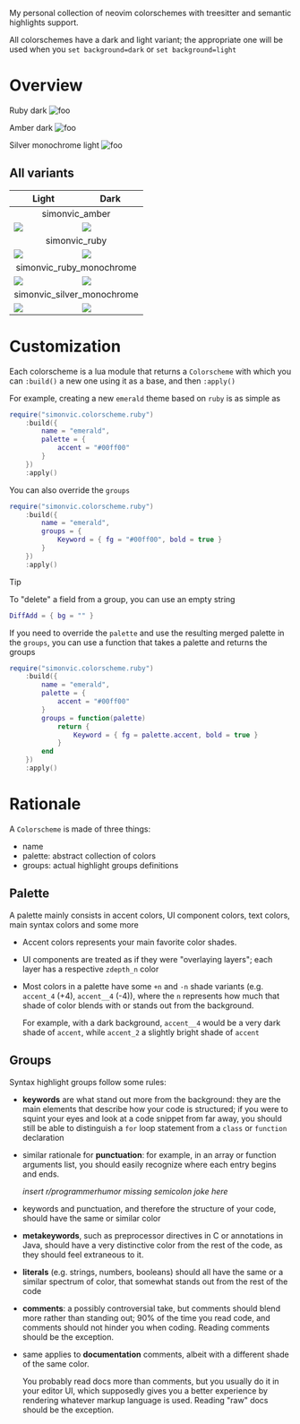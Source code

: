 My personal collection of neovim colorschemes with treesitter and semantic
highlights support.

All colorschemes have a dark and light variant; the appropriate one will be
used when you `set background=dark` or `set background=light` 

# Overview

Ruby dark
![foo](screenshots/simonvic_ruby_dark.png)

Amber dark
![foo](screenshots/simonvic_amber_dark.png)

Silver monochrome light
![foo](screenshots/simonvic_silver_monochrome_light.png)


## All variants

<table>
	<thead>
		<tr>
			<th>Light</th>
			<th>Dark</th>
		</tr></thead>
	<tbody>
		<tr>
			<td colspan="2" align="center">simonvic_amber</td>
		</tr>
		<tr>
			<td><img src="screenshots/simonvic_amber_light.png"></td>
			<td><img src="screenshots/simonvic_amber_dark.png"></td>
		</tr>
		<tr>
			<td colspan="2" align="center">simonvic_ruby</td>
		</tr>
		<tr>
			<td><img src="screenshots/simonvic_ruby_light.png"></td>
			<td><img src="screenshots/simonvic_ruby_dark.png"></td>
		</tr>
		<tr>
			<td colspan="2" align="center">simonvic_ruby_monochrome</td>
		</tr>
		<tr>
			<td><img src="screenshots/simonvic_ruby_monochrome_light.png"></td>
			<td><img src="screenshots/simonvic_ruby_monochrome_dark.png"></td>
		</tr>
		<tr>
			<td colspan="2" align="center">simonvic_silver_monochrome</td>
		</tr>
		<tr>
			<td><img src="screenshots/simonvic_silver_monochrome_light.png"></td>
			<td><img src="screenshots/simonvic_silver_monochrome_dark.png"></td>
		</tr>
	</tbody>
</table>

# Customization

Each colorscheme is a lua module that returns a `Colorscheme` with which you
can `:build()` a new one using it as a base, and then `:apply()`

For example, creating a new `emerald` theme based on `ruby` is as simple as

```lua
require("simonvic.colorscheme.ruby")
	:build({
		name = "emerald",
		palette = {
			accent = "#00ff00"
		}
	})
	:apply()
```

You can also override the `groups`

```lua
require("simonvic.colorscheme.ruby")
	:build({
		name = "emerald",
		groups = {
			Keyword = { fg = "#00ff00", bold = true }
		}
	})
	:apply()
```

> [!TIP]
> To "delete" a field from a group, you can use an empty string
> ```lua
> DiffAdd = { bg = "" }
> ```

If you need to override the `palette` and use the resulting merged palette in
the `groups`, you can use a function that takes a palette and returns the
groups

```lua
require("simonvic.colorscheme.ruby")
	:build({
		name = "emerald",
		palette = {
			accent = "#00ff00"
		}
		groups = function(palette)
			return {
				Keyword = { fg = palette.accent, bold = true }
			}
		end
	})
	:apply()
```

# Rationale

A `Colorscheme` is made of three things:

- name
- palette: abstract collection of colors
- groups: actual highlight groups definitions

## Palette

A palette mainly consists in accent colors, UI component colors, text colors,
main syntax colors and some more

- Accent colors represents your main favorite color shades.

- UI components are treated as if they were "overlaying layers"; each layer has
a respective `zdepth_n` color

- Most colors in a palette have some `+n` and `-n` shade variants (e.g.
`accent_4` (+4), `accent__4` (-4)), where the `n` represents how much that
shade of color blends with or stands out from the background.

  For example, with a dark background, `accent__4` would be a very dark shade
of `accent`, while `accent_2` a slightly bright shade of `accent`

## Groups

Syntax highlight groups follow some rules:

- **keywords** are what stand out more from the background: they are the main
elements that describe how your code is structured; if you were to squint your
eyes and look at a code snippet from far away, you should still be able to
distinguish a `for` loop statement from a `class` or `function` declaration

- similar rationale for **punctuation**: for example, in an array or function
arguments list, you should easily recognize where each entry begins and ends.

  *insert r/programmerhumor missing semicolon joke here*

- keywords and punctuation, and therefore the structure of your code, should
have the same or similar color

- **metakeywords**, such as preprocessor directives in C or annotations in
Java, should have a very distinctive color from the rest of the code, as they
should feel extraneous to it.

- **literals** (e.g. strings, numbers, booleans) should all have the same or a
similar spectrum of color, that somewhat stands out from the rest of the code

- **comments**: a possibly controversial take, but comments should blend more
rather than standing out; 90% of the time you read code, and comments should
not hinder you when coding. Reading comments should be the exception.

- same applies to **documentation** comments, albeit with a different shade of
the same color.

  You probably read docs more than comments, but you usually do it in your
  editor UI, which supposedly gives you a better experience by rendering
  whatever markup language is used. Reading "raw" docs should be the exception.
